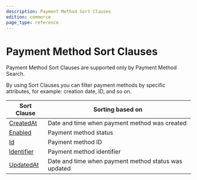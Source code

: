 ```yaml
---
description: Payment Method Sort Clauses
edition: commerce
page_type: reference
---
```



# Payment Method Sort Clauses

Payment Method Sort Clauses are supported only by Payment Method Search.

By using Sort Clauses you can filter payment methods by specific attributes, for example: creation date, ID, and so on.

| Sort Clause | Sorting based on |
|-----|-----|
|[CreatedAt](payment_method_createdat_sort_clause.md)|Date and time when payment method was created|
|[Enabled](payment_method_enabled_sort_clause.md)|Payment method status|
|[Id](payment_method_id_sort_clause.md)|Payment method ID|
|[Identifier](payment_method_identifier_sort_clause.md)|Payment method identifier|
|[UpdatedAt](payment_method_updatedat_sort_clause.md)|Date and time when payment method status was updated|
